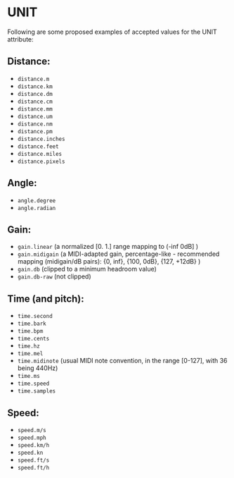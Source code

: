 # UNIT

Following are some proposed examples of accepted values for the UNIT attribute:

## Distance:
- `distance.m`
- `distance.km`
- `distance.dm`
- `distance.cm`
- `distance.mm`
- `distance.um`
- `distance.nm`
- `distance.pm`
- `distance.inches`
- `distance.feet`
- `distance.miles`
- `distance.pixels`

## Angle:
- `angle.degree`
- `angle.radian`

## Gain:
- `gain.linear` (a normalized [0. 1.] range mapping to (-inf 0dB] )
- `gain.midigain`  (a MIDI-adapted gain, percentage-like - recommended mapping (midigain/dB pairs): {0, inf}, {100, 0dB}, {127, +12dB} )
- `gain.db` (clipped to a minimum headroom value)
- `gain.db-raw` (not clipped)

## Time (and pitch):
- `time.second`
- `time.bark`
- `time.bpm`
- `time.cents`
- `time.hz`
- `time.mel`
- `time.midinote` (usual MIDI note convention, in the range [0-127], with 36 being 440Hz)
- `time.ms`
- `time.speed`
- `time.samples`

## Speed:
- `speed.m/s`
- `speed.mph`
- `speed.km/h`
- `speed.kn`
- `speed.ft/s`
- `speed.ft/h`
